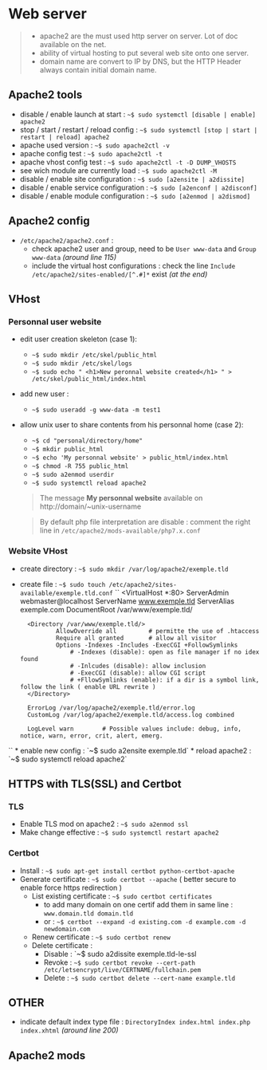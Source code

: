 # Web server

> * apache2 are the must used http server on server. Lot of doc available on the net.
> * ability of virtual hosting to put several web site onto one server.
> * domain name are convert to IP by DNS, but the HTTP Header always contain initial domain name.

## Apache2 tools

* disable / enable launch at start : `~$ sudo systemctl [disable | enable] apache2`
* stop / start / restart / reload config : `~$ sudo systemctl [stop | start | restart | reload] apache2`
* apache used version : `~$ sudo apache2ctl -v`
* apache config test : `~$ sudo apache2ctl -t`
* apache vhost config test : `~$ sudo apache2ctl -t -D DUMP_VHOSTS`
* see wich module are currently load : `~$ sudo apache2ctl -M`
* disable / enable site configuration : `~$ sudo [a2ensite | a2dissite]`
* disable / enable service configuration : `~$ sudo [a2enconf | a2disconf]`
* disable / enable module configuration : `~$ sudo [a2enmod | a2dismod]`

## Apache2 config

* `/etc/apache2/apache2.conf` : 
  * check apache2 user and group, need to be `User www-data` and `Group www-data` *(around line 115)*
  * include the virtual host configurations : check the line `Include /etc/apache2/sites-enabled/[^.#]*` exist *(at the end)*
  
## VHost

### Personnal user website

* edit user creation skeleton (case 1):
  * `~$ sudo mkdir /etc/skel/public_html`
  * `~$ sudo mkdir /etc/skel/logs`
  * `~$ sudo echo " <h1>New peronnal website created</h1> " > /etc/skel/public_html/index.html`
* add new user :
  * `~$ sudo useradd -g www-data -m test1`
* allow unix user to share contents from his personnal home (case 2):
    * `~$ cd "personal/directory/home"`
    * `~$ mkdir public_html`
    * `~$ echo 'My personnal website' > public_html/index.html`
    * `~$ chmod -R 755 public_html`
    * `~$ sudo a2enmod userdir`
    * `~$ sudo systemctl reload apache2`
    
  > The message **My personnal website** available on http://domain/~unix-username
  
  > By default php file interpretation are disable : comment the right line in `/etc/apache2/mods-available/php7.x.conf`
  
### Website VHost

* create directory : `~$ sudo mkdir /var/log/apache2/exemple.tld`
* create file : `~$ sudo touch /etc/apache2/sites-available/exemple.tld.conf`
``
  <VirtualHost *:80>
        ServerAdmin webmaster@localhost
        ServerName www.exemple.tld
        ServerAlias exemple.com
        DocumentRoot /var/www/exemple.tld/
		
        <Directory /var/www/exemple.tld/>
                AllowOverride all         # permitte the use of .htaccess
                Require all granted       # allow all visitor
                Options -Indexes -Includes -ExecCGI +FollowSymlinks
                    # -Indexes (disable): open as file manager if no idex found
                    # -Inlcudes (disable): allow inclusion
                    # -ExecCGI (disable): allow CGI script
                    # +FllowSymlinks (enable): if a dir is a symbol link, follow the link ( enable URL rewrite )
        </Directory>

        ErrorLog /var/log/apache2/exemple.tld/error.log
        CustomLog /var/log/apache2/exemple.tld/access.log combined

        LogLevel warn        # Possible values include: debug, info, notice, warn, error, crit, alert, emerg.

</VirtualHost>
``
* enable new config : `~$ sudo a2ensite exemple.tld`
* reload apache2 : `~$ sudo systemctl reload apache2`
	
## HTTPS with TLS(SSL) and Certbot

### TLS

* Enable TLS mod on apache2 : `~$ sudo a2enmod ssl`
* Make change effective : `~$ sudo systemctl restart apache2`

### Certbot

* Install : `~$ sudo apt-get install certbot python-certbot-apache`
* Generate certificate : `~$ sudo certbot --apache` ( better secure to enable force https redirection )
	* List existing certificate : `~$ sudo certbot certificates`
		* to add many domain on one certif add them in same line : `www.domain.tld domain.tld`
		* or : `~$ certbot --expand -d existing.com -d example.com -d newdomain.com`
	* Renew certificate : `~$ sudo certbot renew`
	* Delete certificate :
		* Disable : `~$ sudo a2dissite exemple.tld-le-ssl
		* Revoke : `~$ sudo certbot revoke --cert-path /etc/letsencrypt/live/CERTNAME/fullchain.pem`
		* Delete : `~$ sudo certbot delete --cert-name example.tld`
	
## OTHER
* indicate default index type file : `DirectoryIndex index.html index.php index.xhtml` *(around line 200)*
  
## Apache2 mods
